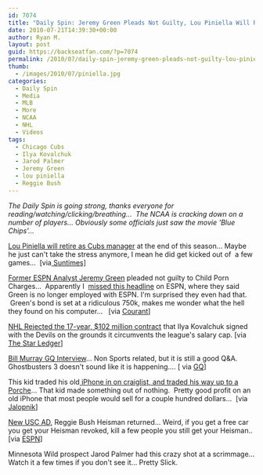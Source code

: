 ```yaml
---
id: 7074
title: "Daily Spin: Jeremy Green Pleads Not Guilty, Lou Piniella Will Retire This Year, Bill Murray GQ Interview"
date: 2010-07-21T14:39:30+00:00
author: Ryan M.
layout: post
guid: https://backseatfan.com/?p=7074
permalink: /2010/07/daily-spin-jeremy-green-pleads-not-guilty-lou-piniella-will-retire-this-year-bill-murray-gq-interview/
thumb:
  - /images/2010/07/piniella.jpg
categories:
  - Daily Spin
  - Media
  - MLB
  - More
  - NCAA
  - NHL
  - Videos
tags:
  - Chicago Cubs
  - Ilya Kovalchuk
  - Jarod Palmer
  - Jeremy Green
  - lou piniella
  - Reggie Bush
---
```


<div class="entry">
  <p>
    <em>The Daily Spin is going strong, thanks everyone for reading/watching/clicking/breathing&#8230;  The NCAA is cracking down on a number of players&#8230; Obviously some officials just saw the movie 'Blue Chips'&#8230;</em>
  </p>

  <p>
    <a href="http://www.suntimes.com/sports/baseball/cubs/2515460,lou-piniella-chicago-cubs-retire-20.article">Lou Piniella will retire as Cubs manager</a> at the end of this season&#8230; Maybe he just can't take the stress anymore, I mean he did get kicked out of  a few games&#8230;  <a href="http://www.suntimes.com/sports/baseball/cubs/2515460,lou-piniella-chicago-cubs-retire-20.article">[</a>via<a href="http://www.suntimes.com/sports/baseball/cubs/2515460,lou-piniella-chicago-cubs-retire-20.article"> Suntimes]</a>
  </p>

  <p>
  </p>

  <p>
    <span style="text-decoration: underline;"><a href="http://www.courant.com/community/southington/hc-espn-child-porn-0721-20100720,0,5578465.story">Former</a></span><a href="http://www.courant.com/community/southington/hc-espn-child-porn-0721-20100720,0,5578465.story"> ESPN Analyst Jeremy Green</a> pleaded not guilty to Child Porn Charges&#8230;  Apparently I  <a href="http://myespn.go.com/s/conversations/show/story/5367617">missed this headline</a> on ESPN, where they said Green is no longer employed with ESPN. I'm surprised they even had that.  Green's bond is set at a ridiculous 750k, makes me wonder what the hell they found on his computer&#8230;   [via <a href="http://www.courant.com/community/southington/hc-espn-child-porn-0721-20100720,0,5578465.story">Courant</a>]
  </p>

  <p>
    <a href="http://www.nj.com/devils/index.ssf/2010/07/nhl_rejects_ilya_kovalchuk_con.html">NHL Rejected the 17-year, $102 million contract</a> that Ilya Kovalchuk signed with the Devils on the grounds it circumvents the league's salary cap. [via <a href="http://www.nj.com/devils/index.ssf/2010/07/nhl_rejects_ilya_kovalchuk_con.html">The Star Ledger</a>]
  </p>

  <p>
    <a href="http://www.gq.com/entertainment/celebrities/201008/bill-murray-dan-fierman-gq-interview?printable=true">Bill Murray GQ Interview</a>&#8230; Non Sports related, but it is still a good Q&A.  Ghostbusters 3 doesn't sound like it is happening&#8230;. [ via <a href="http://www.gq.com/entertainment/celebrities/201008/bill-murray-dan-fierman-gq-interview?printable=true">GQ</a>]
  </p>

  <p>
    This kid traded his old<a href="http://jalopnik.com/5591644/how-a-17+year+old-craigslist+swapped-an-old-phone-for-a-porsche"> iPhone in on craiglist, and traded his way up to a Porche</a>&#8230; That kid made something out of nothing.  Pretty good profit on an old iPhone that most people would sell for a couple hundred dollars&#8230;  [via <a href="http://jalopnik.com/5591644/how-a-17+year+old-craigslist+swapped-an-old-phone-for-a-porsche">Jalopnik</a>]
  </p>

  <p>
    <a href="http://sports.espn.go.com/los-angeles/ncf/news/story?id=5395550">New USC AD</a>, Reggie Bush Heisman returned&#8230; Weird, if you get a free car you get your Heisman revoked, kill a few people you still get your Heisman.. [via <a href="http://sports.espn.go.com/los-angeles/ncf/news/story?id=5395550">ESPN</a>]
  </p>

  <p>
    Minnesota Wild prospect Jarod Palmer had this crazy shot at a scrimmage&#8230; Watch it a few times if you don't see it&#8230; Pretty Slick.
  </p>

  <p>
  </p>
</div>
